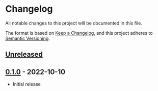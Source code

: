 # Changelog

All notable changes to this project will be documented in this file.

The format is based on [Keep a Changelog](https://keepachangelog.com/en/1.0.0/),
and this project adheres to [Semantic Versioning](https://semver.org/spec/v2.0.0.html).

## [Unreleased]

## [0.1.0] - 2022-10-10
- Initial release

[Unreleased]: https://github.com/michaelmior/jd-discovery/compare/v0.1.0...HEAD
[0.1.0]: https://github.com/michaelmior/jsonoid-discovery/releases/tag/v0.1.0
